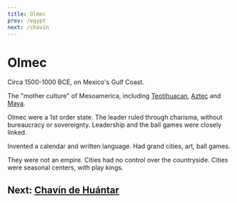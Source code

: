 ```yaml
---
title: Olmec
prev: /egypt
next: /chavin
---
```


# Olmec

Circa 1500-1000 BCE, on Mexico's Gulf Coast.

The "mother culture" of Mesoamerica, including [Teotihuacan](/teotihuacan), [Aztec](/aztec) and [Maya](/maya).

Olmec were a 1st order state.
The leader ruled through charisma, without bureaucracy or sovereignty.
Leadership and the ball games were closely linked.

Invented a calendar and written language.
Had grand cities, art, ball games.

They were not an empire.
Cities had no control over the countryside.
Cities were seasonal centers, with play kings.

## Next: [Chavín de Huántar](/chavin)
